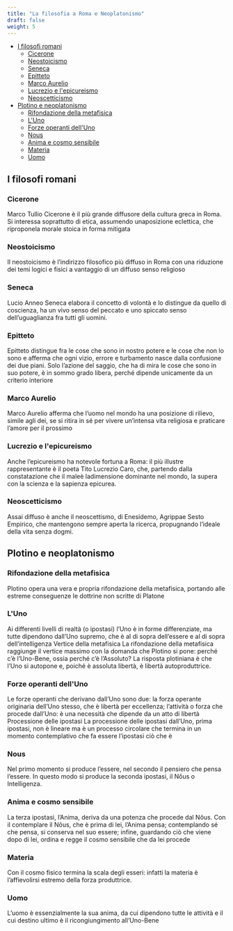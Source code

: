 ```yaml
---
title: "La filosofia a Roma e Neoplatonismo"
draft: false
weight: 5
---
```


- [I filosofi romani](#i-filosofi-romani)
    - [Cicerone](#cicerone)
    - [Neostoicismo](#neostoicismo)
    - [Seneca](#seneca)
    - [Epitteto](#epitteto)
    - [Marco Aurelio](#marco-aurelio)
    - [Lucrezio e l'epicureismo](#lucrezio-e-lepicureismo)
    - [Neoscetticismo](#neoscetticismo)
- [Plotino e neoplatonismo](#plotino-e-neoplatonismo)
    - [Rifondazione della metafisica](#rifondazione-della-metafisica)
    - [L'Uno](#luno)
    - [Forze operanti dell'Uno](#forze-operanti-delluno)
    - [Nous](#nous)
    - [Anima e cosmo sensibile](#anima-e-cosmo-sensibile)
    - [Materia](#materia)
    - [Uomo](#uomo)

## I filosofi romani

### Cicerone
Marco Tullio Cicerone è il più grande diffusore della cultura greca in Roma. Si interessa soprattutto di etica, assumendo unaposizione eclettica, che riproponela morale stoica in forma mitigata 

### Neostoicismo
Il neostoicismo è l’indirizzo filosofico più diffuso in Roma con una riduzione dei temi logici e fisici a vantaggio di un diffuso senso religioso 

### Seneca
Lucio Anneo Seneca elabora il concetto di volontà e lo distingue da quello di coscienza, ha un vivo senso del peccato e uno spiccato senso dell’uguaglianza fra tutti gli uomini. 

### Epitteto
Epitteto distingue fra le cose che sono in nostro potere e le cose che non lo sono e afferma che ogni vizio, errore e turbamento nasce dalla confusione dei due piani. Solo l’azione del saggio, che ha di mira le cose che sono in suo potere, è in sommo grado libera, perché dipende unicamente da un criterio interiore 

### Marco Aurelio
Marco Aurelio afferma che l’uomo nel mondo ha una posizione di rilievo, simile agli dei, se si ritira in sé per vivere un’intensa vita religiosa e praticare l’amore per il prossimo 

### Lucrezio e l'epicureismo
Anche l’epicureismo ha notevole fortuna a Roma: il più illustre rappresentante è il poeta Tito Lucrezio Caro, che, partendo dalla constatazione che il maleè ladimensione dominante nel mondo, la supera con la scienza e la sapienza epicurea. 

### Neoscetticismo
Assai diffuso è anche il neoscettismo, di Enesidemo, Agrippae Sesto Empirico, che mantengono sempre aperta la ricerca, propugnando l’ideale della vita senza dogmi. 

## Plotino e neoplatonismo
### Rifondazione della metafisica
Plotino opera una vera e propria rifondazione della metafisica, portando alle estreme conseguenze le dottrine non scritte di Platone 

### L'Uno
Ai differenti livelli di realtà (o ipostasi) l’Uno è in forme differenziate, ma tutte dipendono dall’Uno supremo, che è al di sopra dell’essere e al di sopra dell’intelligenza 
Vertice della metafisica
La rifondazione della metafisica raggiunge il vertice massimo con la domanda che Plotino si pone: perché c’è l’Uno-Bene, ossia perché c’è l’Assoluto? La risposta plotiniana è che l’Uno si autopone e, poiché è assoluta libertà, è libertà autoproduttrice. 

### Forze operanti dell'Uno
Le forze operanti che derivano dall’Uno sono due: la forza operante originaria dell’Uno stesso, che è libertà per eccellenza; l’attività o forza che procede dall’Uno: è una necessità che dipende da un atto di libertà 
Processione delle ipostasi
La processione delle ipostasi dall’Uno, prima ipostasi, non è lineare ma è un processo circolare che termina in un momento contemplativo che fa essere l’ipostasi ciò che è 

### Nous
Nel primo momento si produce l’essere, nel secondo il pensiero che pensa l’essere. In questo modo si produce la seconda ipostasi, il Nôus o Intelligenza. 

### Anima e cosmo sensibile
La terza ipostasi, l’Anima, deriva da una potenza che procede dal Nôus. Con il contemplare il Nôus, che è prima di lei, l’Anima pensa; contemplando sé che pensa, si conserva nel suo essere; infine, guardando ciò che viene dopo di lei, ordina e regge il cosmo sensibile che da lei procede 

### Materia
Con il cosmo fisico termina la scala degli esseri: infatti la materia è l’affievolirsi estremo della forza produttrice. 

### Uomo
L’uomo è essenzialmente la sua anima, da cui dipendono tutte le attività e il cui destino ultimo è il ricongiungimento all’Uno-Bene 



